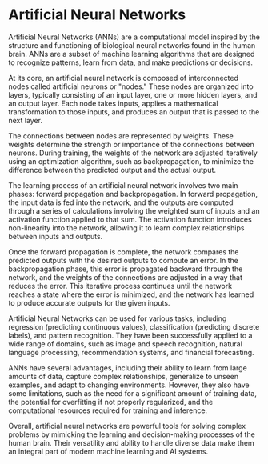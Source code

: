 # Artificial Neural Networks 

Artificial Neural Networks (ANNs) are a computational model inspired by the structure and functioning of biological neural networks found in the human brain. ANNs are a subset of machine learning algorithms that are designed to recognize patterns, learn from data, and make predictions or decisions.

At its core, an artificial neural network is composed of interconnected nodes called artificial neurons or "nodes." These nodes are organized into layers, typically consisting of an input layer, one or more hidden layers, and an output layer. Each node takes inputs, applies a mathematical transformation to those inputs, and produces an output that is passed to the next layer.

The connections between nodes are represented by weights. These weights determine the strength or importance of the connections between neurons. During training, the weights of the network are adjusted iteratively using an optimization algorithm, such as backpropagation, to minimize the difference between the predicted output and the actual output.

The learning process of an artificial neural network involves two main phases: forward propagation and backpropagation. In forward propagation, the input data is fed into the network, and the outputs are computed through a series of calculations involving the weighted sum of inputs and an activation function applied to that sum. The activation function introduces non-linearity into the network, allowing it to learn complex relationships between inputs and outputs.

Once the forward propagation is complete, the network compares the predicted outputs with the desired outputs to compute an error. In the backpropagation phase, this error is propagated backward through the network, and the weights of the connections are adjusted in a way that reduces the error. This iterative process continues until the network reaches a state where the error is minimized, and the network has learned to produce accurate outputs for the given inputs.

Artificial Neural Networks can be used for various tasks, including regression (predicting continuous values), classification (predicting discrete labels), and pattern recognition. They have been successfully applied to a wide range of domains, such as image and speech recognition, natural language processing, recommendation systems, and financial forecasting.

ANNs have several advantages, including their ability to learn from large amounts of data, capture complex relationships, generalize to unseen examples, and adapt to changing environments. However, they also have some limitations, such as the need for a significant amount of training data, the potential for overfitting if not properly regularized, and the computational resources required for training and inference.

Overall, artificial neural networks are powerful tools for solving complex problems by mimicking the learning and decision-making processes of the human brain. Their versatility and ability to handle diverse data make them an integral part of modern machine learning and AI systems.
